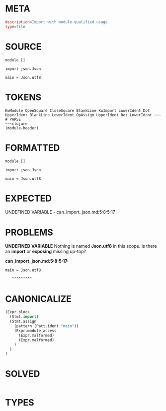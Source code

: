 # META
~~~ini
description=Import with module-qualified usage
type=file
~~~
# SOURCE
~~~roc
module []

import json.Json

main = Json.utf8
~~~
# TOKENS
~~~text
KwModule OpenSquare CloseSquare BlankLine KwImport LowerIdent Dot UpperIdent BlankLine LowerIdent OpAssign UpperIdent Dot LowerIdent ~~~
# PARSE
~~~clojure
(module-header)
~~~
# FORMATTED
~~~roc
module []

import json.Json

main = Json.utf8
~~~
# EXPECTED
UNDEFINED VARIABLE - can_import_json.md:5:8:5:17
# PROBLEMS
**UNDEFINED VARIABLE**
Nothing is named **Json.utf8** in this scope.
Is there an **import** or **exposing** missing up-top?

**can_import_json.md:5:8:5:17:**
```roc
main = Json.utf8
```
       ^^^^^^^^^


# CANONICALIZE
~~~clojure
(Expr.block
  (Stmt.import)
  (Stmt.assign
    (pattern (Patt.ident "main"))
    (Expr.module_access
      (Expr.malformed)
      (Expr.malformed)
    )
  )
)
~~~
# SOLVED
~~~clojure
~~~
# TYPES
~~~roc
~~~

